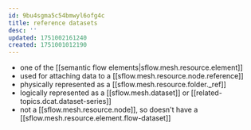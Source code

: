 ```yaml
---
id: 9bu4sgma5c54bmwyl6ofg4c
title: reference datasets
desc: ''
updated: 1751002161240
created: 1751001012190
---
```


- one of the [[semantic flow elements|sflow.mesh.resource.element]]
- used for attaching data to a [[sflow.mesh.resource.node.reference]]
- physically represented as a [[sflow.mesh.resource.folder._ref]]
- logically represented as a [[sflow.mesh.dataset]] or [[related-topics.dcat.dataset-series]]
- not a [[sflow.mesh.resource.node]], so doesn't have a [[sflow.mesh.resource.element.flow-dataset]]
